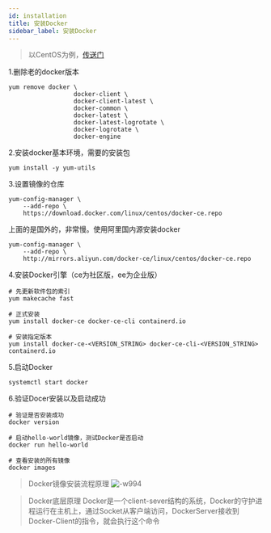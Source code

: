 ```yaml
---
id: installation
title: 安装Docker
sidebar_label: 安装Docker
---
```


> 以CentOS为例，[传送门](https://docs.docker.com/engine/install/centos/)
    
1.删除老的docker版本

```shell
yum remove docker \
                  docker-client \
                  docker-client-latest \
                  docker-common \
                  docker-latest \
                  docker-latest-logrotate \
                  docker-logrotate \
                  docker-engine
```

2.安装docker基本环境，需要的安装包
```shell
yum install -y yum-utils
```

3.设置镜像的仓库
```shell
yum-config-manager \
    --add-repo \
    https://download.docker.com/linux/centos/docker-ce.repo
```
上面的是国外的，非常慢。使用阿里国内源安装docker
```shell
yum-config-manager \
    --add-repo \
    http://mirrors.aliyun.com/docker-ce/linux/centos/docker-ce.repo
```

4.安装Docker引擎（ce为社区版，ee为企业版）
```shell 
# 先更新软件包的索引
yum makecache fast

# 正式安装
yum install docker-ce docker-ce-cli containerd.io

# 安装指定版本
yum install docker-ce-<VERSION_STRING> docker-ce-cli-<VERSION_STRING> containerd.io
```

5.启动Docker
```shell
systemctl start docker
```

6.验证Docer安装以及启动成功
```shell
# 验证是否安装成功
docker version

# 启动hello-world镜像，测试Docker是否启动
docker run hello-world

# 查看安装的所有镜像
docker images
```

> Docker镜像安装流程原理
![-w994](assets/docker/15957379173128.jpg)


> Docker底层原理
Docker是一个client-sever结构的系统，Docker的守护进程运行在主机上，通过Socket从客户端访问，DockerServer接收到Docker-Client的指令，就会执行这个命令
